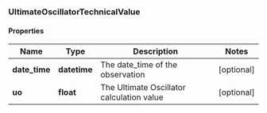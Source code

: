 ### UltimateOscillatorTechnicalValue

#### Properties
Name | Type | Description | Notes
------------ | ------------- | ------------- | -------------
**date_time** | **datetime** | The date_time of the observation | [optional] 
**uo** | **float** | The Ultimate Oscillator calculation value | [optional] 



